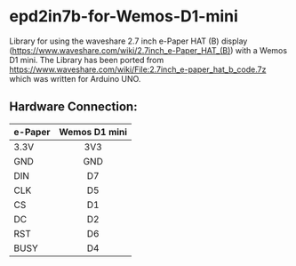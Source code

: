 # epd2in7b-for-Wemos-D1-mini
Library for using the waveshare 2.7 inch e-Paper HAT (B) display (https://www.waveshare.com/wiki/2.7inch_e-Paper_HAT_(B)) with a Wemos D1 mini.
The Library has been ported from https://www.waveshare.com/wiki/File:2.7inch_e-paper_hat_b_code.7z which was written for Arduino UNO.

## Hardware Connection:
| e-Paper       | Wemos D1 mini |
| ------------- |:-------------:|
| 3.3V          | 3V3           |
| GND           | GND           |
| DIN           | D7            |
| CLK           | D5            |
| CS            | D1            |
| DC            | D2            |
| RST           | D6		    |
| BUSY          | D4            |
